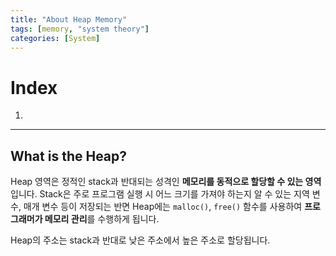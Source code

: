 ```yaml
---
title: "About Heap Memory"
tags: [memory, "system theory"]
categories: [System]
---
```


# Index

1. [](#)

* * *

## What is the Heap?

Heap 영역은 정적인 stack과 반대되는 성격인 **메모리를 동적으로 할당할 수 있는 영역**입니다. Stack은 주로 프로그램 실행 시 어느 크기를 가져야 하는지 알 수 있는 지역 변수, 매개 변수 등이 저장되는 반면 Heap에는 `malloc()`, `free()` 함수를 사용하여 **프로그래머가 메모리 관리**를 수행하게 됩니다.

Heap의 주소는 stack과 반대로 낮은 주소에서 높은 주소로 할당됩니다. 
